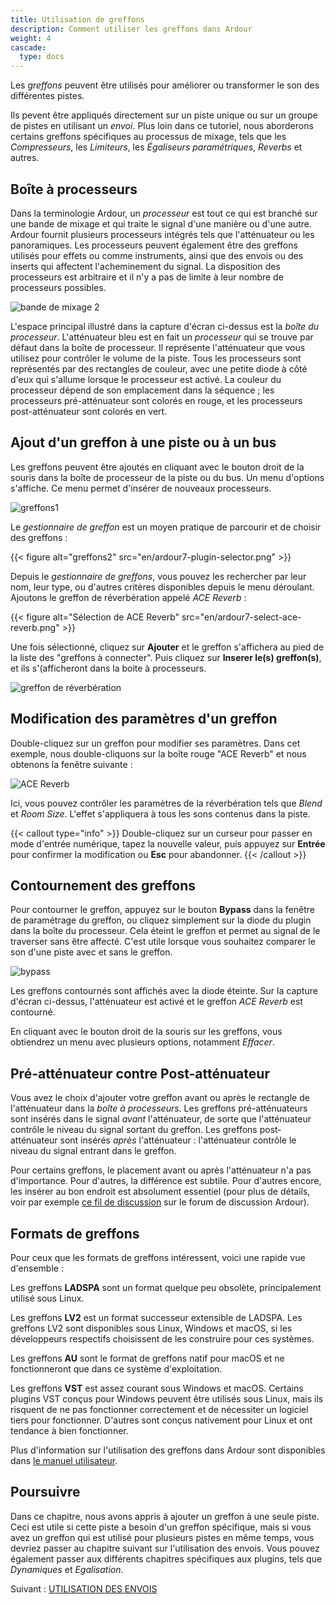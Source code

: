 ```yaml
---
title: Utilisation de greffons
description: Comment utiliser les greffons dans Ardour
weight: 4
cascade:
  type: docs
---
```


Les _greffons_ peuvent être utilisés pour améliorer ou transformer le son des différentes pistes.

Ils pevent être appliqués directement sur un piste unique ou sur un groupe de pistes en utilisant un _envoi_. Plus loin dans ce tutoriel, nous aborderons certains greffons spécifiques au processus de mixage, tels que les _Compresseurs_, les _Limiteurs_, les _Égaliseurs paramétriques_, _Reverbs_ et autres.

## Boîte à processeurs

Dans la terminologie Ardour, un _processeur_ est tout ce qui est branché sur une bande de mixage et qui traite le signal d'une manière ou d'une autre. Ardour fournit plusieurs processeurs intégrés tels que l'atténuateur ou les panoramiques. Les processeurs peuvent également être des greffons utilisés pour effets ou comme instruments, ainsi que des envois ou des inserts qui affectent l'acheminement du signal. La disposition des processeurs est arbitraire et il n'y a pas de limite à leur nombre de processeurs possibles.

![bande de mixage 2](en/ardour7-default-processor-box.png?width=150)
 
L'espace principal illustré dans la capture d'écran ci-dessus est la _boîte du processeur_.
L'atténuateur bleu est en fait un _processeur_ qui se trouve par défaut dans la boîte de processeur. Il représente l'atténuateur que vous utilisez pour contrôler le volume de la piste. Tous les processeurs sont représentés par des rectangles de couleur, avec une petite diode à côté d'eux qui s'allume lorsque le processeur est activé.
La couleur du processeur dépend de son emplacement dans la séquence ; les processeurs pré-atténuateur sont colorés en rouge, et les processeurs post-atténuateur sont colorés en vert.

## Ajout d'un greffon à une piste ou à un bus

Les greffons peuvent être ajoutés en cliquant avec le bouton droit de la souris dans la boîte de processeur de la piste ou du bus. Un menu d'options s'affiche. Ce menu permet d'insérer de nouveaux processeurs.

![greffons1](en/ardour7-plugin-selector-in-menu.png?height=450)

Le _gestionnaire de greffon_ est un moyen pratique de parcourir et de choisir des greffons :

{{< figure alt="greffons2" src="en/ardour7-plugin-selector.png" >}}

Depuis le _gestionnaire de greffons_, vous pouvez les rechercher par leur nom, leur type, ou d'autres critères disponibles depuis le menu déroulant. Ajoutons le greffon de réverbération appelé _ACE Reverb_ :

{{< figure alt="Sélection de ACE Reverb" src="en/ardour7-select-ace-reverb.png" >}}

Une fois sélectionné, cliquez sur **Ajouter** et le greffon s'affichera au pied de la liste des "greffons à connecter". Puis cliquez sur **Inserer le(s) greffon(s)**, et ils s'(afficheront dans la boite à processeurs.

![greffon de réverbération](en/ardour7-ace-reverb-added-to-processor-box.png?width=150)

## Modification des paramètres d'un greffon

Double-cliquez sur un greffon pour modifier ses paramètres. Dans cet exemple, nous double-cliquons sur la boîte rouge "ACE Reverb" et nous obtenons la fenêtre suivante : 

![ACE Reverb](en/ardour7-ace-reverb-settings.png?width=400)

Ici, vous pouvez contrôler les paramètres de la réverbération tels que _Blend_ et _Room Size_. L'effet s'appliquera à tous les sons contenus dans la piste.

{{< callout type="info" >}}
Double-cliquez sur un curseur pour passer en mode d'entrée numérique, tapez la nouvelle valeur, puis appuyez sur **Entrée** pour confirmer la modification ou **Esc** pour abandonner.
{{< /callout >}}

## Contournement des greffons

Pour contourner le greffon, appuyez sur le bouton **Bypass** dans la fenêtre de paramétrage du greffon, ou cliquez simplement sur la diode du plugin dans la boîte du processeur. Cela éteint le greffon et permet au signal de le traverser sans être affecté. C'est utile lorsque vous souhaitez comparer le son d'une piste avec et sans le greffon.

![bypass](en/ardour7-ace-reverb-bypass-in-mixer-strip.png?width=150)

Les greffons contournés sont affichés avec la diode éteinte. Sur la capture d'écran ci-dessus, l'atténuateur est activé et le greffon _ACE Reverb_ est contourné.

En cliquant avec le bouton droit de la souris sur les greffons, vous obtiendrez un menu avec plusieurs options, notamment _Effacer_. 

## Pré-atténuateur contre Post-atténuateur

Vous avez le choix d'ajouter votre greffon avant ou après le rectangle de l'atténuateur dans la _boîte à processeurs_. Les greffons pré-atténuateurs sont insérés dans le signal *avant* l'atténuateur, de sorte que l'atténuateur contrôle le niveau du signal sortant du greffon.
Les greffons post-atténuateur sont insérés *après* l'atténuateur : l'atténuateur contrôle le niveau du signal entrant dans le greffon.

Pour certains greffons, le placement avant ou après l'atténuateur n'a pas d'importance. Pour d'autres, la différence est subtile. Pour d'autres encore, les insérer au bon endroit est absolument essentiel (pour plus de détails, voir par exemple [ce fil de discussion](https://discourse.ardour.org/t/fader-before-or-after-plugins/100666) sur le forum de discussion Ardour).

## Formats de greffons

Pour ceux que les formats de greffons intéressent, voici une rapide vue d'ensemble :

Les greffons **LADSPA** sont un format quelque peu obsolète, principalement utilisé sous Linux.

Les greffons **LV2** est un format successeur extensible de LADSPA. Les greffons LV2 sont disponibles sous Linux, Windows et macOS, si les développeurs respectifs choisissent de les construire pour ces systèmes.

Les greffons **AU** sont le format de greffons natif pour macOS et ne fonctionneront que dans ce système d'exploitation.

Les greffons **VST** est assez courant sous Windows et macOS. Certains plugins VST conçus pour Windows peuvent être utilisés sous Linux, mais ils risquent de ne pas fonctionner correctement et de nécessiter un logiciel tiers pour fonctionner. D'autres sont conçus nativement pour Linux et ont tendance à bien fonctionner.

Plus d'information sur l'utilisation des greffons dans Ardour sont disponibles dans [le manuel utilisateur](http://manual.ardour.org/working-with-plugins/).

## Poursuivre

Dans ce chapitre, nous avons appris à ajouter un greffon à une seule piste. Ceci est utile si cette piste a besoin d'un greffon spécifique, mais si vous avez un greffon qui est utilisé pour plusieurs pistes en même temps, vous devriez passer au chapitre suivant sur l'utilisation des envois. Vous pouvez également passer aux différents chapitres spécifiques aux plugins, tels que _Dynamiques_ et _Egalisation_.

Suivant : [UTILISATION DES ENVOIS](../using-sends)
